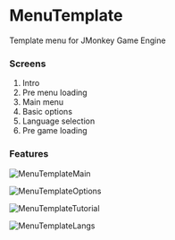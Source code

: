 # MenuTemplate
Template menu for JMonkey Game Engine

### Screens
1. Intro
2. Pre menu loading
3. Main menu
4. Basic options
5. Language selection
6. Pre game loading

### Features



![MenuTemplateMain](../master/img/MenuTemplateMain.jpg)

![MenuTemplateOptions](../master/img/MenuTemplateOptions.jpg)

![MenuTemplateTutorial](../master/img/MenuTemplateTutorial.jpg)

![MenuTemplateLangs](../master/img/MenuTemplateLangs.jpg)
